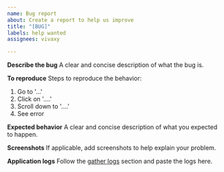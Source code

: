```yaml
---
name: Bug report
about: Create a report to help us improve
title: "[BUG]"
labels: help wanted
assignees: vivaxy

---
```


**Describe the bug**
A clear and concise description of what the bug is.

**To reproduce**
Steps to reproduce the behavior:
1. Go to '...'
2. Click on '....'
3. Scroll down to '....'
4. See error

**Expected behavior**
A clear and concise description of what you expected to happen.

**Screenshots**
If applicable, add screenshots to help explain your problem.

**Application logs**
Follow the [gather logs](https://github.com/vivaxy/vscode-conventional-commits#gather-logs) section and paste the logs here.
